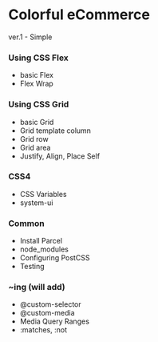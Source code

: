 # Colorful eCommerce

ver.1 - Simple

### Using CSS Flex
- basic Flex
- Flex Wrap

### Using CSS Grid
- basic Grid
- Grid template column
- Grid row
- Grid area
- Justify, Align, Place Self

### CSS4
- CSS Variables
- system-ui

### Common
- Install Parcel
- node_modules
- Configuring PostCSS
- Testing

### ~ing (will add)
- @custom-selector
- @custom-media
- Media Query Ranges
- :matches, :not